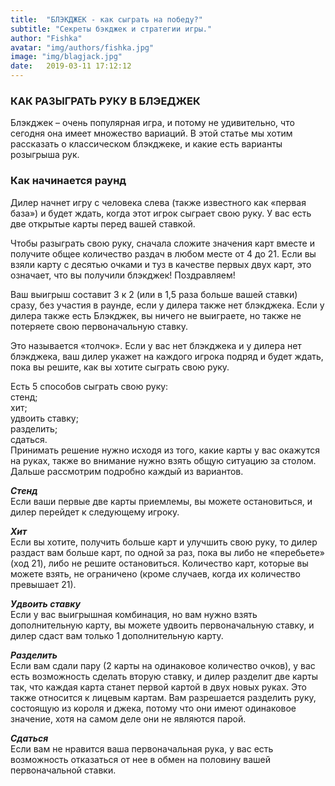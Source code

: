 ```yaml
---
title:  "БЛЭКДЖЕК - как сыграть на победу?"
subtitle: "Секреты бэкджек и стратегии игры."
author: "Fishka"
avatar: "img/authors/fishka.jpg"
image: "img/blagjack.jpg"
date:   2019-03-11 17:12:12
---
```


### КАК РАЗЫГРАТЬ РУКУ В БЛЭЕДЖЕК

<p>Блэкджек – очень популярная игра, и потому не удивительно, что сегодня она имеет множество вариаций. В этой статье мы хотим рассказать о классическом блэкджеке, и какие есть варианты розыгрыша рук. </p>

### Как начинается раунд
<p>Дилер начнет игру с человека слева (также известного как «первая база») и будет ждать, когда этот игрок сыграет свою руку. У вас есть две открытые карты перед вашей ставкой.
</p>
<p>Чтобы разыграть свою руку, сначала сложите значения карт вместе и получите общее количество раздач в любом месте от 4 до 21. Если вы взяли карту с десятью очками и туз в качестве первых двух карт, это означает, что вы получили блэкджек! Поздравляем! 
</p>
<p>Ваш выигрыш составит 3 к 2 (или в 1,5 раза больше вашей ставки) сразу, без участия в раунде, если у дилера также нет блэкджека. Если у дилера также есть Блэкджек, вы ничего не выиграете, но также не потеряете свою первоначальную ставку. 
</p>
<p>Это называется «толчок». Если у вас нет блэкджека и у дилера нет блэкджека, ваш дилер укажет на каждого игрока подряд и будет ждать, пока вы решите, как вы хотите сыграть свою руку. 
</p>
<p>Есть 5 способов сыграть свою руку:
<br>стенд;
<br>хит;
<br>удвоить ставку;
<br>разделить;
<br>сдаться.
<br>Принимать решение нужно исходя из того, какие карты у вас окажутся на руках, также во внимание нужно взять общую ситуацию за столом. Дальше рассмотрим подробно каждый из вариантов.
</p>
<p><strong><i>Стенд 
</i></strong>
<br>Если ваши первые две карты приемлемы, вы можете остановиться, и дилер перейдет к следующему игроку. 
</p>

<p><strong><i>Хит </i></strong>
<br>Если вы хотите, получить больше карт и улучшить свою руку, то дилер раздаст вам больше карт, по одной за раз, пока вы либо не «перебьете» (ход 21), либо не решите остановиться. Количество карт, которые вы можете взять, не ограничено (кроме случаев, когда их количество превышает 21). 
</p>
<p><strong><i>Удвоить ставку 
</i></strong>
<br>Если у вас выигрышная комбинация, но вам нужно взять дополнительную карту, вы можете удвоить первоначальную ставку, и дилер сдаст вам только 1 дополнительную карту. 

</p>

<p><strong><i>Разделить 
</i></strong>
<br>Если вам сдали пару (2 карты на одинаковое количество очков), у вас есть возможность сделать вторую ставку, и дилер разделит две карты так, что каждая карта станет первой картой в двух новых руках. Это также относится к лицевым картам. Вам разрешается разделить руку, состоящую из короля и джека, потому что они имеют одинаковое значение, хотя на самом деле они не являются парой.
</p>

<p><strong><i>Сдаться</i></strong>
<br>Если вам не нравится ваша первоначальная рука, у вас есть возможность отказаться от нее в обмен на половину вашей первоначальной ставки. 
</p>

